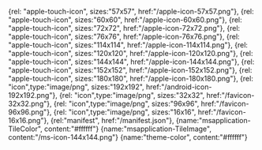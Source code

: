 {rel: "apple-touch-icon", sizes:"57x57", href:"/apple-icon-57x57.png"},
{rel: "apple-touch-icon", sizes:"60x60", href:"/apple-icon-60x60.png"},
{rel: "apple-touch-icon", sizes:"72x72", href:"/apple-icon-72x72.png"},
{rel: "apple-touch-icon", sizes:"76x76", href:"/apple-icon-76x76.png"},
{rel: "apple-touch-icon", sizes:"114x114", href:"/apple-icon-114x114.png"},
{rel: "apple-touch-icon", sizes:"120x120", href:"/apple-icon-120x120.png"},
{rel: "apple-touch-icon", sizes:"144x144", href:"/apple-icon-144x144.png"},
{rel: "apple-touch-icon", sizes:"152x152", href:"/apple-icon-152x152.png"},
{rel: "apple-touch-icon", sizes:"180x180", href:"/apple-icon-180x180.png"},
{rel: "icon",type:"image/png", sizes:"192x192", href:"/android-icon-192x192.png"},
{rel: "icon",type:"image/png", sizes:"32x32", href:"/favicon-32x32.png"},
{rel: "icon",type:"image/png", sizes:"96x96", href:"/favicon-96x96.png"},
{rel: "icon",type:"image/png", sizes:"16x16", href:"/favicon-16x16.png"},
{rel:"manifest", href:"/manifest.json"},
{name:"msapplication-TileColor", content:"#ffffff"}
{name:"msapplication-TileImage", content:"/ms-icon-144x144.png"}
{name:"theme-color", content:"#ffffff"}
